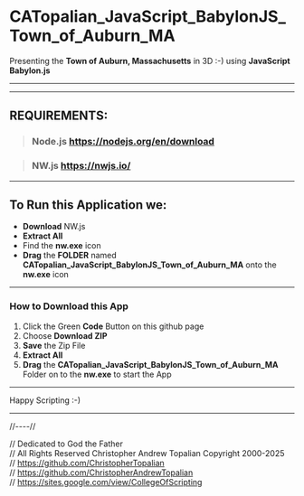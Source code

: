 # CATopalian_JavaScript_BabylonJS_Town_of_Auburn_MA
Presenting the **Town of Auburn, Massachusetts** in 3D :-) using **JavaScript** **Babylon.js**

---


---

## REQUIREMENTS:

> ### Node.js https://nodejs.org/en/download

> ### NW.js https://nwjs.io/  

---

## To Run this Application we:
* **Download** NW.js
* **Extract All**
* Find the **nw.exe** icon
* **Drag** the **FOLDER** named **CATopalian_JavaScript_BabylonJS_Town_of_Auburn_MA** onto the **nw.exe** icon  

---

### How to Download this App
1. Click the Green **Code** Button on this github page
2. Choose **Download ZIP**
3. **Save** the Zip File
4. **Extract All**
5. **Drag** the **CATopalian_JavaScript_BabylonJS_Town_of_Auburn_MA** Folder on to the **nw.exe** to start the App

---

Happy Scripting :-)

---

//----//  

// Dedicated to God the Father  
// All Rights Reserved Christopher Andrew Topalian Copyright 2000-2025  
// https://github.com/ChristopherTopalian  
// https://github.com/ChristopherAndrewTopalian  
// https://sites.google.com/view/CollegeOfScripting

